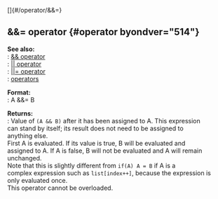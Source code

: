 []{#/operator/&&=}    
## &&= operator {#operator byondver="514"}    
**See also:**    
:   [&& operator](/ref/operator/&&.md)    
:   [\|\| operator](/ref/operator/%7C%7C.md)    
:   [\|\|= operator](/ref/operator/%7C%7C=.md)    
:   [operators](/ref/operator.md)    
<!-- -->    
**Format:**    
:   A &&= B    
<!-- -->    
**Returns:**    
:   Value of `(A && B)` after it has been assigned to A. This expression    
    can stand by itself; its result does not need to be assigned to    
    anything else.    
First A is evaluated. If its value is true, B will be evaluated and    
assigned to A. If A is false, B will not be evaluated and A will remain    
unchanged.    
Note that this is slightly different from `if(A) A = B` if A is a    
complex expression such as `list[index++]`, because the expression is    
only evaluated once.    
This operator cannot be overloaded.  